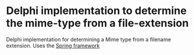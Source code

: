 # Delphi implementation to determine the mime-type from a file-extension
Delphi implementation for determining a Mime type from a filename extension. Uses the [Spring framework](https://bitbucket.org/sglienke/spring4d "Spring framework")

